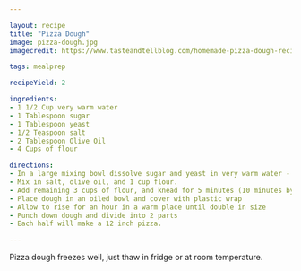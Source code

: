 ```yaml
---

layout: recipe
title: "Pizza Dough"
image: pizza-dough.jpg
imagecredit: https://www.tasteandtellblog.com/homemade-pizza-dough-recipe/

tags: mealprep

recipeYield: 2

ingredients:
- 1 1/2 Cup very warm water
- 1 Tablespoon sugar
- 1 Tablespoon yeast
- 1/2 Teaspoon salt
- 2 Tablespoon Olive Oil
- 4 Cups of flour

directions:
- In a large mixing bowl dissolve sugar and yeast in very warm water - let sit for 10 minutes. Foam should form on top. 
- Mix in salt, olive oil, and 1 cup flour. 
- Add remaining 3 cups of flour, and knead for 5 minutes (10 minutes by hand)
- Place dough in an oiled bowl and cover with plastic wrap
- Allow to rise for an hour in a warm place until double in size
- Punch down dough and divide into 2 parts
- Each half will make a 12 inch pizza. 

---
```


Pizza dough freezes well, just thaw in fridge or at room temperature.
